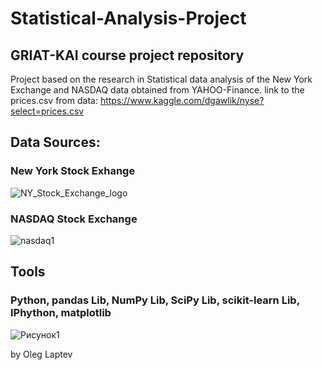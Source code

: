 # Statistical-Analysis-Project
## GRIAT-KAI course project repository

Project based on the research in Statistical data analysis of the New York Exchange and NASDAQ data obtained from YAHOO-Finance.
link to the prices.csv from data: https://www.kaggle.com/dgawlik/nyse?select=prices.csv

## Data Sources:

### New York Stock Exhange
![NY_Stock_Exchange_logo](https://user-images.githubusercontent.com/34554388/84565357-3593a680-ad71-11ea-8694-6737632bd6e8.png)

### NASDAQ Stock Exchange
![nasdaq1](https://user-images.githubusercontent.com/34554388/84565356-33c9e300-ad71-11ea-811a-0db04fe0ffc4.png)

## Tools
### Python, pandas Lib, NumPy Lib, SciPy Lib, scikit-learn Lib, IPhython, matplotlib
![Рисунок1](https://user-images.githubusercontent.com/34554388/84565456-f9147a80-ad71-11ea-93b2-f935e1e263a7.png)



by Oleg Laptev


